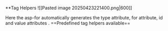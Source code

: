 **Tag Helpers
![[Pasted image 20250423221400.png|600]]

Here the asp-for automatically generates the type attribute, for attribute, id and value attributes .
==Predefined tag helpers available==